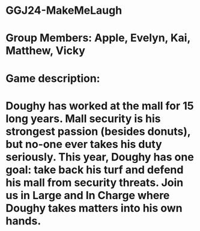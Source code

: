 # GGJ24-MakeMeLaugh
# Group Members: Apple, Evelyn, Kai, Matthew, Vicky
# Game description:
# Doughy has worked at the mall for 15 long years. Mall security is his strongest passion (besides donuts), but no-one ever takes his duty seriously. This year, Doughy has one goal: take back his turf and defend his mall from security threats. Join us in Large and In Charge where Doughy takes matters into his own hands. 

